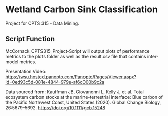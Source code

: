 # Wetland Carbon Sink Classification
Project for CPTS 315 - Data Mining. 

## Script Function
McCornack_CPTS315_Project-Script will output plots of performance metrics to the plots folder
as well as the result.csv file that contains inter-model metrics. 


Presentation Video: https://wsu.hosted.panopto.com/Panopto/Pages/Viewer.aspx?id=0ed93c5d-081e-4844-979e-af6c000b9c2a

Data sourced from: Kauffman JB, Giovanonni L, Kelly J, et al. Total ecosystem carbon stocks at the marine-terrestrial interface: Blue carbon of the Pacific Northwest Coast, United States (2020). Global Change Biology, 26:5679–5692. https://doi.org/10.1111/gcb.15248
